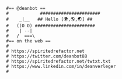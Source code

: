 <!--
### Hi there 👋

**deanbot/deanbot** is a ✨ _special_ ✨ repository because its `README.md` (this file) appears on your GitHub profile.

Here are some ideas to get you started:

- 🔭 I’m currently working on ...
- 🌱 I’m currently learning ...
- 👯 I’m looking to collaborate on ...
- 🤔 I’m looking for help with ...
- 💬 Ask me about ...
- 📫 How to reach me: ...
- 😄 Pronouns: ...
- ⚡ Fun fact: ...
-->
```
#== @deanbot ==
#            #######################
#    _|__   ## Hello [🌍,🌎,🌏] ## 
#   ((O O) #######################  
#    | --|                          
#   /  ===\
#== on the web ==
#
# https://spiritedrefactor.net
# https://twitter.com/deanbot88
# https://spiritedrefactor.net/twtxt.txt
# https://www.linkedin.com/in/deanverleger
#
```
